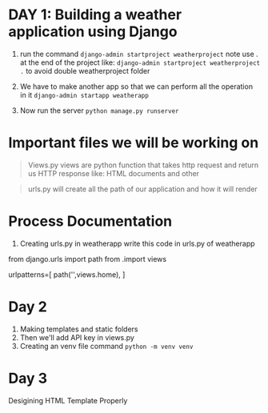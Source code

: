  # DAY 1: Building a weather application using Django 

 1. run the command ` django-admin startproject weatherproject `
 note use . at the end of the project like: `django-admin startproject weatherproject .`
to avoid double weatherproject folder 

2. We have to make another app so that we can perform all the operation  in it 
`django-admin startapp weatherapp `

3. Now run the server ` python manage.py runserver `



# Important files we  will be working on 

> Views.py 
views are python function that takes http request and return us HTTP response like: HTML documents and other 

> urls.py 
will create all the path of our application and how it will render 


# Process Documentation 

1. Creating urls.py in weatherapp
write this code in urls.py of weatherapp 

from django.urls import path 
from .import views

urlpatterns=[
    path('',views.home),
]


# Day 2 

1. Making templates and static folders 
2. Then we'll add API key in views.py 
3. Creating an venv file command ` python -m venv venv `

# Day 3 
Desigining HTML Template Properly 